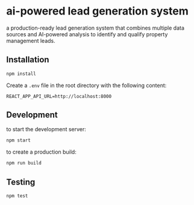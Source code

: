 # ai-powered lead generation system

a production-ready lead generation system that combines multiple data sources and AI-powered analysis to identify and qualify property management leads.

## Installation
```bash
npm install

```

Create a `.env` file in the root directory with the following content:
```
REACT_APP_API_URL=http://localhost:8000
```

## Development

to start the development server:

```bash
npm start
```
to create a production build:

```bash
npm run build
```


## Testing

```bash
npm test
```
